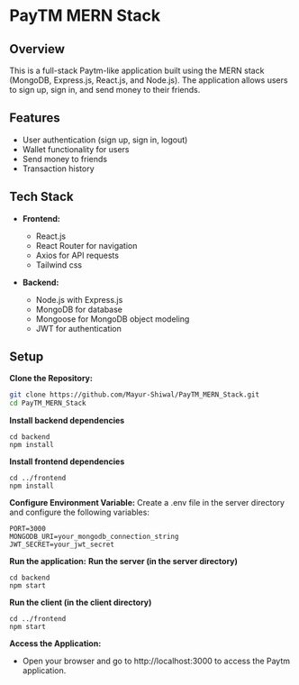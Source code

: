 # PayTM MERN Stack

## Overview

This is a full-stack Paytm-like application built using the MERN stack (MongoDB, Express.js, React.js, and Node.js). The application allows users to sign up, sign in, and send money to their friends.

## Features

- User authentication (sign up, sign in, logout)
- Wallet functionality for users
- Send money to friends
- Transaction history

## Tech Stack

- **Frontend:**
  - React.js
  - React Router for navigation
  - Axios for API requests
  - Tailwind css

- **Backend:**
  - Node.js with Express.js
  - MongoDB for database
  - Mongoose for MongoDB object modeling
  - JWT for authentication

## Setup

  **Clone the Repository:**
   ```bash
   git clone https://github.com/Mayur-Shiwal/PayTM_MERN_Stack.git
   cd PayTM_MERN_Stack
```
**Install backend dependencies**
```
cd backend
npm install
``` 
**Install frontend dependencies**
```
cd ../frontend
npm install
```
**Configure Environment Variable:**
   Create a .env file in the server directory and configure the following variables:
   ```
   PORT=3000
   MONGODB_URI=your_mongodb_connection_string
   JWT_SECRET=your_jwt_secret
  ```
**Run the application:**
   **Run the server (in the server directory)**
  ```
  cd backend
  npm start
  ```
  **Run the client (in the client directory)**
  ```
  cd ../frontend
  npm start
  ```
**Access the Application:**
- Open your browser and go to http://localhost:3000 to access the Paytm application.
